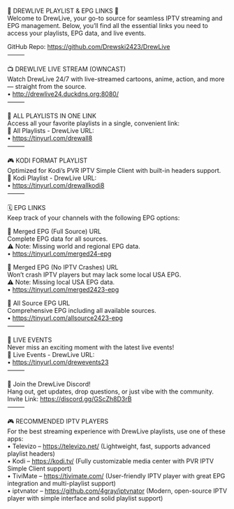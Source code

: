 🌟 DREWLIVE PLAYLIST & EPG LINKS 🌟  
Welcome to DrewLive, your go-to source for seamless IPTV streaming and EPG management. Below, you’ll find all the essential links you need to access your playlists, EPG data, and live events.  

GitHub Repo: https://github.com/Drewski2423/DrewLive  
⸻  

📺 DREWLIVE LIVE STREAM (OWNCAST)  
Watch DrewLive 24/7 with live-streamed cartoons, anime, action, and more — straight from the source.  
• http://drewlive24.duckdns.org:8080/  
⸻  

📂 ALL PLAYLISTS IN ONE LINK  
Access all your favorite playlists in a single, convenient link:  
🔗 All Playlists - DrewLive URL:  
• https://tinyurl.com/drewall8  
⸻  

🎮 KODI FORMAT PLAYLIST  
Optimized for Kodi’s PVR IPTV Simple Client with built-in headers support.  
🔗 Kodi Playlist - DrewLive URL:  
• https://tinyurl.com/drewallkodi8  
⸻  

🗓️ EPG LINKS  
Keep track of your channels with the following EPG options:  

🔗 Merged EPG (Full Source) URL  
Complete EPG data for all sources.  
⚠️ Note: Missing world and regional EPG data.  
• https://tinyurl.com/merged24-epg  

🔗 Merged EPG (No IPTV Crashes) URL  
Won’t crash IPTV players but may lack some local USA EPG.  
⚠️ Note: Missing local USA EPG data.  
• https://tinyurl.com/merged2423-epg  

🔗 All Source EPG URL  
Comprehensive EPG including all available sources.  
• https://tinyurl.com/allsource2423-epg  
⸻  

🎥 LIVE EVENTS  
Never miss an exciting moment with the latest live events!  
🔗 Live Events - DrewLive URL:  
• https://tinyurl.com/drewevents23  
⸻  

👥 Join the DrewLive Discord!  
Hang out, get updates, drop questions, or just vibe with the community.  
Invite Link: https://discord.gg/GScZh8D3rB  
⸻  

🎮 RECOMMENDED IPTV PLAYERS  
For the best streaming experience with DrewLive playlists, use one of these apps:  
• Televizo – https://televizo.net/ (Lightweight, fast, supports advanced playlist headers)  
• Kodi – https://kodi.tv/ (Fully customizable media center with PVR IPTV Simple Client support)  
• TiviMate – https://tivimate.com/ (User-friendly IPTV player with great EPG integration and multi-playlist support)  
• iptvnator – https://github.com/4gray/iptvnator (Modern, open-source IPTV player with simple interface and solid playlist support)
